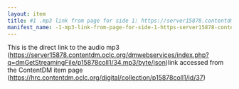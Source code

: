 ```yaml
---
layout: item
title: #1 .mp3 link from page for side 1: https://server15878.contentdm.oclc.org/dmwebservices/index.php?q=dmGetStreamingFile/p15878coll1/34.mp3/byte/json
manifest_name: -1-mp3-link-from-page-for-side-1-https-server15878-contentdm-oclc-org-dmwebservices-index-php-q-dmgetstreamingfile-p15878coll1-34-mp3-byte-json
---
```

<!-- Add an essay or interpretive material below this line,
using HTML or markdown.  Do not modify this file above this line -->

This is the direct link to the audio mp3 (https://server15878.contentdm.oclc.org/dmwebservices/index.php?q=dmGetStreamingFile/p15878coll1/34.mp3/byte/json)link accessed from the ContentDM item page (https://hrc.contentdm.oclc.org/digital/collection/p15878coll1/id/37) 
